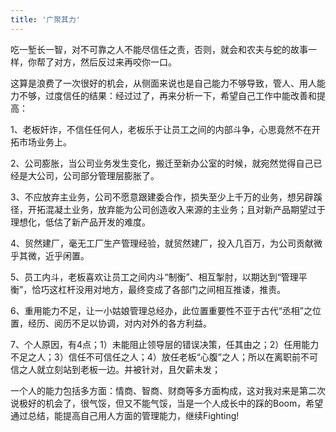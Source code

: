 ```yaml
---
title: '广聚其力'
---
```

吃一堑长一智，对不可靠之人不能尽信任之责，否则，就会和农夫与蛇的故事一样，你帮了对方，然后反过来再咬你一口。  

这算是浪费了一次很好的机会，从侧面来说也是自己能力不够导致，管人、用人能力不够，过度信任的结果：经过过了，再来分析一下，希望自己工作中能改善和提高：

1、老板奸诈，不信任任何人，老板乐于让员工之间的内部斗争，心思竟然不在开拓市场业务上。

2、公司膨胀，当公司业务发生变化，搬迁至新办公室的时候，就宛然觉得自己已经是大公司，公司部分管理层膨胀了。

3、不应放弃主业务，公司不愿意跟建委合作，损失至少上千万的业务，想另辟蹊径，开拓混凝土业务，放弃能为公司创造收入来源的主业务；且对新产品期望过于理想化，低估了新产品开发的难度。

4、贸然建厂，毫无工厂生产管理经验，就贸然建厂，投入几百万，为公司贡献微乎其微，近乎闲置。

5、员工内斗，老板喜欢让员工之间内斗“制衡”、相互掣肘，以期达到“管理平衡”，恰巧这杠杆没用对地方，最终变成了各部门之间相互推诿，推责。

6、重用能力不足，让一小姑娘管理总经办，此位置重要性不亚于古代“丞相”之位置，经历、阅历不足以协调，对内对外的各方利益。

7、个人原因，有4点；1）未能阻止领导层的错误决策，任其由之；2）任用能力不足之人；3）信任不可信任之人；4）放任老板“心腹”之人；所以在离职前不可信之人就立刻站到老板一边。并被针对，且欠薪未发；

一个人的能力包括多方面：情商、智商、财商等多方面构成，这对我对来是第二次说极好的机会了，很气馁，但又不能气馁，当是一个人成长中的踩的Boom，希望通过总结，能提高自己用人方面的管理能力，继续Fighting!